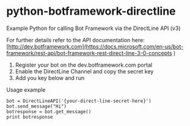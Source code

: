 # python-botframework-directline
Example Python for calling Bot Framework via the DirectLine API (v3)

For further details refer to the API documentation here: 
[http://dev.botframework.com](https://docs.microsoft.com/en-us/bot-framework/rest-api/bot-framework-rest-direct-line-3-0-concepts
)
1. Register your bot on the dev.botframework.com portal
2. Enable the DirectLine Channel and copy the secret key
3. Add you key below and run

Usage example

```
bot = DirectLineAPI('{your-direct-line-secret-here}')
bot.send_message("Hi")
botresponse = bot.get_message()
print botresponse
```

